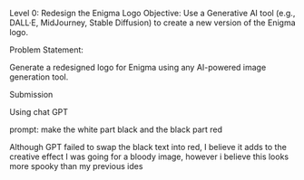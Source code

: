 Level 0: Redesign the Enigma Logo 
Objective: Use a Generative AI tool (e.g., DALL·E, MidJourney, Stable Diffusion) to create a new version of the Enigma logo.

Problem Statement:

Generate a redesigned logo for Enigma using any AI-powered image generation tool.

Submission

Using chat GPT

prompt:
make the white part black and the black part red

Although GPT failed to swap the black text into red, I believe it adds to the creative effect
I was going for a bloody image, however i believe this looks more spooky than my previous ides
